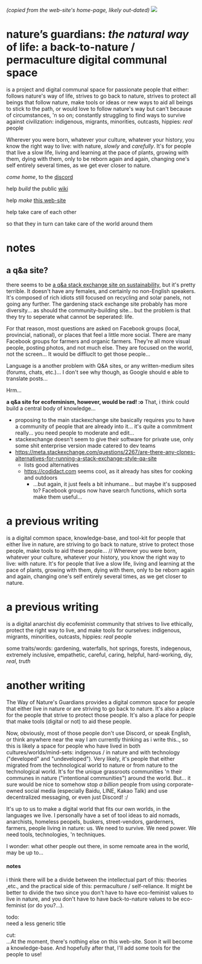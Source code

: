 *(copied from the web-site's home-page, likely out-dated)*
![](beautiful.jpg?raw=true)

# nature’s guardians: *the natural way* of life: a back-to-nature / permaculture digital communal space
is a project and digital communal space for passionate people that either: follows nature's way of life, strives to go back to nature, strives to protect all beings that follow nature, make tools or ideas or new ways to aid all beings to stick to the path, or would love to follow nature's way but can't because of circumstances, 'n so on; constantly struggling to find ways to survive against civilization: indigenous, migrants, minorities, outcasts, hippies: *real* people

Wherever you were born, whatever your culture, whatever your history, you know the right way to live: with nature, *slowly* and *carefully*. It's for people that live a slow life, living and learning at the pace of plants, growing with them, dying with them, only to be reborn again and again, changing one's self entirely several times, as we get ever closer to nature.

*come home*, to the [discord](https://discord.gg/2vv643p)
 
help *build* the public [wiki](https://github.com/Rahil627/nature-guardian-anarchy/wiki)

help *make* [this web-site](https://github.com/Rahil627/nature-guardian-anarchy)

help take care of each other

so that they in turn can take care of the world around them


# notes

## a q&a site?
there seems to be [a q&a stack exchange site on sustainability](https://sustainability.stackexchange.com), but it's pretty terrible. It doesn't have any females, and certainly no non-English speakers. It's composed of rich idiots still focused on recycling and solar panels, not going any further. The gardening stack exchange site probably has more diversity... as should the community-building site... but the problem is that they try to seperate what cannot be seperated: life.

For that reason, most questions are asked on Facebook groups (local, provincial, national), or places that feel a little more social. There are many Facebook groups for farmers and organic farmers. They're all more visual people, posting photos, and not much else. They are focused on the world, not the screen... It would be diffiuclt to get those people...

Language is a another problem with Q&A sites, or any written-medium sites (forums, chats, etc.)... I don't see why though, as Google should e able to translate posts...

Hrm...

**a q&a site for ecofeminism, however, would be rad! :o** That, i think could build a central body of knowledge...
  - proposing to the main stackexchange site basically requires you to have a community of people that are already into it... it's quite a commitment really... you need people to moderate and edit...
  - stackexchange doesn't seem to give their software for private use, only some shit enterprise version made catered to dev teams
  - https://meta.stackexchange.com/questions/2267/are-there-any-clones-alternatives-for-running-a-stack-exchange-style-qa-site
    - lists good alternatives
    - https://codidact.com seems cool, as it already has sites for cooking and outdoors
      - ...but again, it just feels a bit inhumane... but maybe it's supposed to? Facebook groups now have search functions, which sorta make them useful...


# a previous writing
is a digital common space, knowledge-base, and tool-kit for people that either live in nature, are striving to go back to nature, strive to protect those people, make tools to aid these people... // Wherever you were born, whatever your culture, whatever your history, you know the right way to live: with nature. It's for people that live a slow life, living and learning at the pace of plants, growing with them, dying with them, only to be reborn again and again, changing one's self entirely several times, as we get closer to nature.

# a previous writing
is a digital anarchist diy ecofeminist community that strives to live ethically, protect the right way to live, and make tools for ourselves: indigenous, migrants, minorities, outcasts, hippies: *real* people

some traits/words: gardening, waterfalls, hot springs, forests, indegenous, extremely inclusive, empathetic, careful, caring, helpful, hard-working, diy, *real*, *truth*

# another writing
The Way of Nature's Guardians provides a digital common space for people that either live in nature or are striving to go back to nature. It's also a place for the people that strive to protect those people. It's also a place for people that make tools (digital or not) to aid these people.

Now, obviously, most of those people don't use Discord, or speak English, or think anywhere near the way I am currently thinking as i write this.., so this is likely a space for people who have lived in both cultures/worlds/mind-sets: indgenous / in nature and with technology ("developed" and "undeveloped"). Very likely, it's people that either migrated from the technological world to nature or from nature to the technological world. It's for the unique grassroots communities 'n their communes in nature ("intentional communities") around the world. But... it sure would be nice to somehow stop *a billion* people from using corporate-owned social media (especially Baidu, LINE, Kakao Talk) and use decentralized messaging, or even just Discord! :/

It's up to us to make a digital world that fits our own worlds, in the languages we live. I personally have a set of tool ideas to aid nomads, anarchists, homeless peopels, buskers, street-vendors, garderners, farmers, people living in nature: us. We need to survive. We need power. We need tools, technologies, 'n techniques.

I wonder: what other people out there, in some remoate area in the world, may be up to...

#### notes
i think there will be a divide between the intellectual part of this: theories ,etc., and the practical side of this: permaculture / self-reliance. It might be better to divide the two since you don't have to have eco-feminist values to live in nature, and you don't have to have back-to-nature values to be eco-feminist (or do you?...).

todo:  
need a less generic title

cut:  
...At the moment, there's nothing else on this web-site. Soon it will become a knowledge-base. And hopefully after that, 
I'll add some tools for the people to use!
